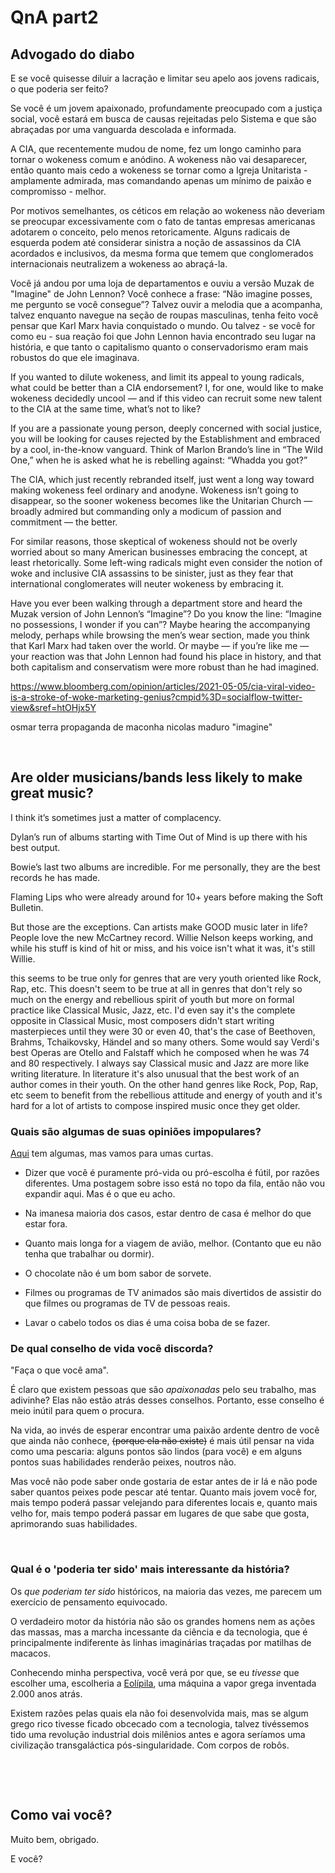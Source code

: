 # QnA part2

## Advogado do diabo

E se você quisesse diluir a lacração e limitar seu apelo aos jovens radicais, o que poderia ser feito?

Se você é um jovem apaixonado, profundamente preocupado com a justiça social, você estará em busca de causas rejeitadas pelo Sistema e que são abraçadas por uma vanguarda descolada e informada. 

A CIA, que recentemente mudou de nome, fez um longo caminho para tornar o wokeness comum e anódino. A wokeness não vai desaparecer, então quanto mais cedo a wokeness se tornar como a Igreja Unitarista - amplamente admirada, mas comandando apenas um mínimo de paixão e compromisso - melhor.

Por motivos semelhantes, os céticos em relação ao wokeness não deveriam se preocupar excessivamente com o fato de tantas empresas americanas adotarem o conceito, pelo menos retoricamente. Alguns radicais de esquerda podem até considerar sinistra a noção de assassinos da CIA acordados e inclusivos, da mesma forma que temem que conglomerados internacionais neutralizem a wokeness ao abraçá-la.

Você já andou por uma loja de departamentos e ouviu a versão Muzak de "Imagine" de John Lennon? Você conhece a frase: “Não imagine posses, me pergunto se você consegue”? Talvez ouvir a melodia que a acompanha, talvez enquanto navegue na seção de roupas masculinas, tenha feito você pensar que Karl Marx havia conquistado o mundo. Ou talvez - se você for como eu - sua reação foi que John Lennon havia encontrado seu lugar na história, e que tanto o capitalismo quanto o conservadorismo eram mais robustos do que ele imaginava.



If you wanted to dilute wokeness, and limit its appeal to young radicals, what could be better than a CIA endorsement? I, for one, would like to make wokeness decidedly uncool — and if this video can recruit some new talent to the CIA at the same time, what’s not to like?

If you are a passionate young person, deeply concerned with social justice, you will be looking for causes rejected by the Establishment and embraced by a cool, in-the-know vanguard. Think of Marlon Brando’s line in “The Wild One,” when he is asked what he is rebelling against: “Whadda you got?”

The CIA, which just recently rebranded itself, just went a long way toward making wokeness feel ordinary and anodyne. Wokeness isn’t going to disappear, so the sooner wokeness becomes like the Unitarian Church — broadly admired but commanding only a modicum of passion and commitment — the better.

For similar reasons, those skeptical of wokeness should not be overly worried about so many American businesses embracing the concept, at least rhetorically. Some left-wing radicals might even consider the notion of woke and  inclusive CIA assassins to be sinister, just as they fear that international conglomerates will neuter wokeness by embracing it.

Have you ever been walking through a department store and heard the Muzak version of John Lennon’s “Imagine”? Do you know the line: “Imagine no possessions, I wonder if you can”? Maybe hearing the accompanying melody, perhaps while browsing the men’s wear section, made you think that Karl Marx had taken over the world. Or maybe — if you’re like me — your reaction was that John Lennon had found his place in history, and that both capitalism and conservatism were more robust than he had imagined.

https://www.bloomberg.com/opinion/articles/2021-05-05/cia-viral-video-is-a-stroke-of-woke-marketing-genius?cmpid%3D=socialflow-twitter-view&sref=htOHjx5Y

osmar terra propaganda de maconha
nicolas maduro "imagine"



&nbsp;
&nbsp;

## Are older musicians/bands less likely to make great music?

I think it’s sometimes just a matter of complacency. 

Dylan’s run of albums starting with Time Out of Mind is up there with his best output.

Bowie’s last two albums are incredible. For me personally, they are the best records he has made. 

Flaming Lips who were already around for 10+ years before making the Soft Bulletin.

But those are the exceptions. Can artists make GOOD music later in life? People love the new McCartney record. Willie Nelson keeps working, and while his stuff is kind of hit or miss, and his voice isn't what it was, it's still Willie.

this seems to be true only for genres that are very youth oriented like Rock, Rap, etc. This doesn't seem to be true at all in genres that don't rely so much on the energy and rebellious spirit of youth but more on formal practice like Classical Music, Jazz, etc. I'd even say it's the complete opposite in Classical Music, most composers didn't start writing masterpieces until they were 30 or even 40, that's the case of Beethoven, Brahms, Tchaikovsky, Händel and so many others. Some would say Verdi's best Operas are Otello and Falstaff which he composed when he was 74 and 80 respectively. I always say Classical music and Jazz are more like writing literature. In literature it's also unusual that the best work of an author comes in their youth. On the other hand genres like Rock, Pop, Rap, etc seem to benefit from the rebellious attitude and energy of youth and it's hard for a lot of artists to compose inspired music once they get older.


### Quais são algumas de suas opiniões impopulares?

[Aqui](https://odirk.org/tags/opini%C3%A3o-impopular/) tem algumas, mas vamos para umas curtas.

- Dizer que você é puramente pró-vida ou pró-escolha é fútil, por razões diferentes. Uma postagem sobre isso está no topo da fila, então não vou expandir aqui. Mas é o que eu acho.

- Na imanesa maioria dos casos, estar dentro de casa é melhor do que estar fora.

- Quanto mais longa for a viagem de avião, melhor. (Contanto que eu não tenha que trabalhar ou dormir).

- O chocolate não é um bom sabor de sorvete.

- Filmes ou programas de TV animados são mais divertidos de assistir do que filmes ou programas de TV de pessoas reais.

- Lavar o cabelo todos os dias é uma coisa boba de se fazer.


### De qual conselho de vida você discorda?

"Faça o que você ama".

É claro que existem pessoas que são *apaixonadas* pelo seu trabalho, mas adivinhe? Elas não estão atrás desses conselhos. Portanto, esse conselho é meio inútil para quem o procura.

Na vida, ao invés de esperar encontrar uma paixão ardente dentro de você que ainda não conhece, ~~(porque ela não existe)~~ é mais útil pensar na vida como uma pescaria: alguns pontos são lindos (para você) e em alguns pontos suas habilidades renderão peixes, noutros não.

Mas você não pode saber onde gostaria de estar antes de ir lá e não pode saber quantos peixes pode pescar até tentar.
Quanto mais jovem você for, mais tempo poderá passar velejando para diferentes locais e, quanto mais velho for, mais tempo poderá passar em lugares de que sabe que gosta, aprimorando suas habilidades.

&nbsp;
&nbsp;

### Qual é o 'poderia ter sido' mais interessante da história?

Os *que poderiam ter sido* históricos, na maioria das vezes, me parecem um exercício de pensamento equivocado.

O verdadeiro motor da história não são os grandes homens nem as ações das massas, mas a marcha incessante da ciência e da tecnologia, que é principalmente indiferente às linhas imaginárias traçadas por matilhas de macacos.

Conhecendo minha perspectiva, você verá por que, se eu *tivesse* que escolher uma, escolheria a [Eolípila](https://pt.wikipedia.org/wiki/Eol%C3%ADpila), uma máquina a vapor grega inventada 2.000 anos atrás.

Existem razões pelas quais ela não foi desenvolvida mais, mas se algum grego rico tivesse ficado obcecado com a tecnologia, talvez tivéssemos tido uma revolução industrial dois milênios antes e agora seríamos uma civilização transgaláctica pós-singularidade. Com corpos de robôs.

&nbsp;
&nbsp;

&nbsp;
&nbsp;

## Como vai você?

Muito bem, obrigado.

E você?